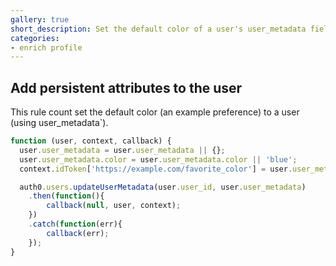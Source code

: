 ```yaml
---
gallery: true
short_description: Set the default color of a user's user_metadata field.
categories:
- enrich profile
---
```

## Add persistent attributes to the user

This rule count set the default color (an example preference) to a user (using user_metadata`).

```js
function (user, context, callback) {
  user.user_metadata = user.user_metadata || {};
  user.user_metadata.color = user.user_metadata.color || 'blue';
  context.idToken['https://example.com/favorite_color'] = user.user_metadata.color;

  auth0.users.updateUserMetadata(user.user_id, user.user_metadata)
    .then(function(){
        callback(null, user, context);
    })
    .catch(function(err){
        callback(err);
    });
}
```

